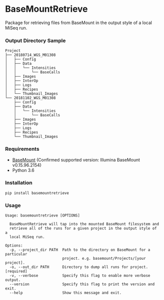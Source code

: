 # BaseMountRetrieve
Package for retrieving files from BaseMount in the output style of a local MiSeq run.

### Output Directory Sample
```
Project
├── 20180714_WGS_M01308
│   ├── Config
│   ├── Data
│   │   └── Intensities
│   │       └── BaseCalls
│   ├── Images
│   ├── InterOp
│   ├── Logs
│   ├── Recipes
│   └── Thumbnail_Images
└── 20181102_WGS_M01308
    ├── Config
    ├── Data
    │   └── Intensities
    │       └── BaseCalls
    ├── Images
    ├── InterOp
    ├── Logs
    ├── Recipes
    └── Thumbnail_Images
```

### Requirements
- [BaseMount](https://basemount.basespace.illumina.com/) (Confirmed supported version: Illumina BaseMount v0.15.96.2154)
- Python 3.6

### Installation
`pip install basemountretrieve`

### Usage
```
Usage: basemountretrieve [OPTIONS]

  BaseMountRetrieve will tap into the mounted BaseMount filesystem and
  retrieve all of the runs for a given project in the output style of a
  local MiSeq run.

Options:
  -p, --project_dir PATH  Path to the directory on BaseMount for a particular
                          project. e.g. basemount/Projects/[your project].
  -o, --out_dir PATH      Directory to dump all runs for project.  [required]
  -v, --verbose           Specify this flag to enable more verbose output.
  --version               Specify this flag to print the version and exit.
  --help                  Show this message and exit.
```